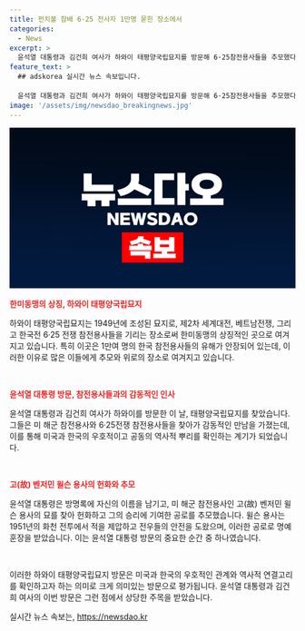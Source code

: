 ```yaml
---
title: 펀치볼 참배 6·25 전사자 1만명 묻힌 장소에서
categories:
  - News
excerpt: >
  윤석열 대통령과 김건희 여사가 하와이 태평양국립묘지를 방문해 6·25참전용사들을 추모했다. 이는 물론, 화천 전투에서 승리에 결정적으로 기여한 벤저민 윌슨 용사의 묘도 참배했다. 윤 대통령은 다수의 참전용사들과 만나 감사의 인사를 전하며, 방명록에 대한민국 대통령 윤석열이라고 적었다. 미국 측에서는 사무엘 파파로 인도태평양사령관 부부 등이 참석했고, 태평양국립묘지 중앙에 위치한 헌화대 잔디광장에는 한국 태국기와 미국 성조기가 함께 걸렸다.
feature_text: >
  ## adskorea 실시간 뉴스 속보입니다.

  윤석열 대통령과 김건희 여사가 하와이 태평양국립묘지를 방문해 6·25참전용사들을 추모했다. 이는 물론, 화천 전투에서 승리에 결정적으로 기여한 벤저민 윌슨 용사의 묘도 참배했다. 윤 대통령은 다수의 참전용사들과 만나 감사의 인사를 전하며, 방명록에 대한민국 대통령 윤석열이라고 적었다. 미국 측에서는 사무엘 파파로 인도태평양사령관 부부 등이 참석했고, 태평양국립묘지 중앙에 위치한 헌화대 잔디광장에는 한국 태국기와 미국 성조기가 함께 걸렸다.
image: '/assets/img/newsdao_breakingnews.jpg'
---
```


<p><img src="/assets/img/newsdao_breakingnews.jpg" alt="adskorea 속보" /></p>

<p><b><span style="color: #ee2323;">한미동맹의 상징, 하와이 태평양국립묘지</span></b>
<br></p>

<p>하와이 태평양국립묘지는 1949년에 조성된 묘지로, 제2차 세계대전, 베트남전쟁, 그리고 한국전 6·25 전쟁 참전용사들을 기리는 장소로써 한미동맹의 상징적인 곳으로 여겨지고 있습니다. 특히 이곳은 1만여 명의 한국 참전용사들의 유해가 안장되어 있는데, 이러한 이유로 많은 이들에게 추모와 위로의 장소로 여겨지고 있습니다. </p>

<p data-ke-size="size16">&nbsp;</p>

<p><b><span style="color: #ee2323;">윤석열 대통령 방문, 참전용사들과의 감동적인 인사</span></b>
<br></p>

<p>윤석열 대통령과 김건희 여사가 하와이를 방문한 이 날, 태평양국립묘지를 찾았습니다. 그들은 미 해군 참전용사와 6·25전쟁 참전용사들을 찾아가 감동적인 만남을 가졌는데, 이를 통해 미국과 한국의 우호적이고 공동의 역사적 뿌리를 확인하는 계기가 되었습니다.</p>

<p data-ke-size="size16">&nbsp;</p>

<p><b><span style="color: #ee2323;">고(故) 벤저민 윌슨 용사의 헌화와 추모</span></b>
<br></p>

<p>윤석열 대통령은 방명록에 자신의 이름을 남기고, 미 해군 참전용사인 고(故) 벤저민 윌슨 용사의 묘를 찾아 헌화하고 그의 승리에 기여한 공로를 추모했습니다. 윌슨 용사는 1951년의 화천 전투에서 적을 제압하고 전우들의 안전을 도왔으며, 이러한 공로로 명예 훈장을 받았습니다. 이는 윤석열 대통령 방문의 중요한 순간 중 하나였습니다.</p>

<p data-ke-size="size16">&nbsp;</p>

<p>이러한 하와이 태평양국립묘지 방문은 미국과 한국의 우호적인 관계와 역사적 연결고리를 확인하고자 하는 의미로 크게 의미있는 방문으로 평가됩니다. 윤석열 대통령과 김건희 여사의 이번 방문은 그런 점에서 상당한 주목을 받았습니다.</p>
실시간 뉴스 속보는, <a href="https://newsdao.kr" rel="dofollow">https://newsdao.kr</a>


